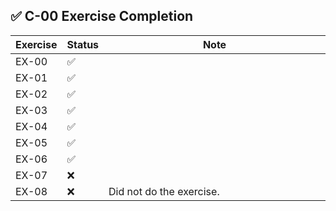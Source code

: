 ## ✅ C-00 Exercise Completion

| Exercise  | Status | Note |
| ----- | - | - |
| EX-00 | ✅ | <img width="441" height="1"> |
| EX-01 | ✅ | |
| EX-02 | ✅ | |
| EX-03 | ✅ | |
| EX-04 | ✅ | |
| EX-05 | ✅ | |
| EX-06 | ✅ | |
| EX-07 | ❌ | |
| EX-08 | ❌ | Did not do the exercise. |
